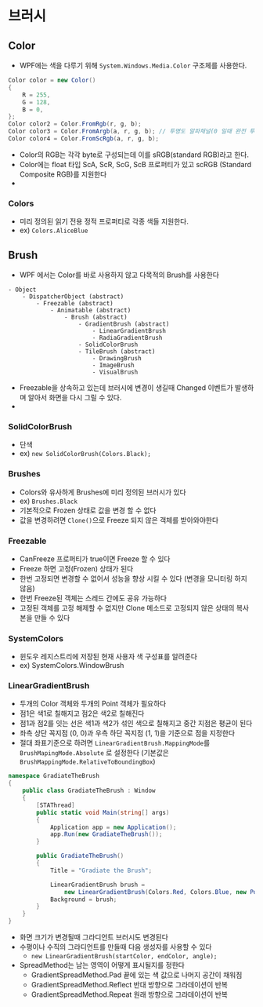 # 브러시

## Color
- WPF에는 색을 다루기 위해 `System.Windows.Media.Color` 구조체를 사용한다.
```csharp
Color color = new Color()
{
	R = 255,
    G = 128,
    B = 0,
};
Color color2 = Color.FromRgb(r, g, b);
Color color3 = Color.FromArgb(a, r, g, b); // 투명도 알파채널(0 일때 완전 투명)
Color color4 = Color.FromScRgb(a, r, g, b);
```
- Color의 RGB는 각각 byte로 구성되는데 이를 sRGB(standard RGB)라고 한다.
- Color에는 float 타입 ScA, ScR, ScG, ScB 프로퍼티가  있고  scRGB (Standard Composite RGB)를 지원한다
- 
### Colors
- 미리 정의된 읽기 전용 정적 프로퍼티로 각종 색들 지원한다.
- ex) `Colors.AliceBlue`

## Brush
- WPF 에서는 Color를 바로 사용하지 않고 다목적의 Brush를 사용한다
```
- Object
	- DispatcherObject (abstract)
		- Freezable (abstract)
			- Animatable (abstract)
				- Brush (abstract)
					- GradientBrush (abstract)
						- LinearGradientBrush
						- RadiaGradientBrush
					- SolidColorBrush
					- TileBrush (abstract)
						- DrawingBrush
						- ImageBrush
						- VisualBrush
```
- Freezable을 상속하고 있는데 브러시에 변경이 생길때 Changed 이벤트가 발생하며 알아서 화면을 다시 그릴 수 있다.
- 
### SolidColorBrush
- 단색
- ex) `new SolidColorBrush(Colors.Black);` 

### Brushes
- Colors와 유사하게 Brushes에 미리 정의된 브러시가 있다
- ex) `Brushes.Black`
- 기본적으로 Frozen 상태로 값을 변경 할 수 없다
- 값을 변경하려면 `Clone()`으로 Freeze 되지 않은 객체를 받아와야한다

### Freezable
- CanFreeze 프로퍼티가 true이면 Freeze 할 수 있다
- Freeze 하면 고정(Frozen) 상태가 된다
- 한번 고정되면 변경할 수 없어서 성능을 향상 시킬 수 있다 (변경을 모니터링 하지 않음)
- 한번 Freeze된 객체는 스레드 간에도 공유 가능하다
- 고정된 객체를 고정 해제할 수 없지만 Clone 메소드로 고정되지 않은 상태의 복사본을 만들 수 있다

### SystemColors
- 윈도우 레지스트리에 저장된 현재 사용자 색 구성표를 알려준다
- ex) SystemColors.WindowBrush

### LinearGradientBrush
- 두개의 Color 객체와 두개의 Point 객체가 필요하다
- 점1은 색1로 칠해지고 점2은 색2로 칠해진다
- 점1과 점2를 잇는 선은 색1과 색2가 섞인 색으로 칠해지고 중간 지점은 평균이 된다
- 좌측 상단 꼭지점 (0, 0)과 우측 하단 꼭지점 (1, 1)을 기준으로 점을 지정한다 
- 절대 좌표기준으로 하려면 `LinearGradientBrush.MappingMode`를 `BrushMapingMode.Absolute` 로 설정한다 (기본값은 `BrushMappingMode.RelativeToBoundingBox`)
```csharp
namespace GradiateTheBrush
{
    public class GradiateTheBrush : Window
    {
        [STAThread]
        public static void Main(string[] args)
        {
            Application app = new Application();
            app.Run(new GradiateTheBrush());
        }

        public GradiateTheBrush()
        {
            Title = "Gradiate the Brush";

            LinearGradientBrush brush =
                new LinearGradientBrush(Colors.Red, Colors.Blue, new Point(0, 0), new Point(1, 1));
            Background = brush;
        }
    }
}
```
- 화면 크기가 변경될때 그라디언트 브러시도 변경된다
- 수평이나 수직의 그라디언트를 만들때 다음 생성자를 사용할 수 있다
	- `new LinearGradientBrush(startColor, endColor, angle);`
- SpreadMethod는 남는 영역이 어떻게 표시될지를 정한다
	- GradientSpreadMethod.Pad 끝에 있는 색 값으로 나머지 공간이 채워짐
	- GradientSpreadMethod.Reflect 반대 방향으로 그라데이션이 반복
	- GradientSpreadMethod.Repeat 원래 방향으로 그라데이션이 반복